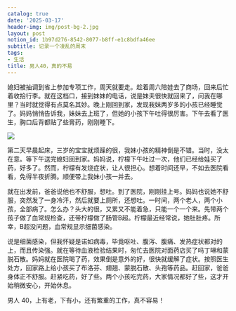```yaml
---
catalog: true
date: '2025-03-17'
header-img: img/post-bg-2.jpg
layout: post
notion_id: 1b97d276-8542-8077-b8ff-e1c8bdfa46ee
subtitle: 记录一个凌乱的周末
tags:
- 生活
title: 男人40，真的不易
---
```


媳妇被抽调到省上参加专项工作，周天就要走。趁着周六陪娃去了商场，回来后忙着收拾行李。就在这档口，接到妹妹的电话，说是妹夫很快就回来了，问我在哪里？当时就觉得有点莫名其妙。晚上刚回到家，发现我妹两岁多的小孩已经睡觉了。妈妈悄悄告诉我，妹妹去上班了，但她的小孩下午吐得很厉害。下午去看了医生，胸口后背都贴了些膏药，刚刚睡下。


![](https://prod-files-secure.s3.us-west-2.amazonaws.com/5e11c35f-1dd6-416f-868e-8acb8013660f/642bf794-1914-4833-9208-a1e5018e1265/20250317174907.jpg?X-Amz-Algorithm=AWS4-HMAC-SHA256&X-Amz-Content-Sha256=UNSIGNED-PAYLOAD&X-Amz-Credential=ASIAZI2LB4666DIJ5BEW%2F20250319%2Fus-west-2%2Fs3%2Faws4_request&X-Amz-Date=20250319T010034Z&X-Amz-Expires=3600&X-Amz-Security-Token=IQoJb3JpZ2luX2VjEA0aCXVzLXdlc3QtMiJGMEQCIAJVorthgsmpbocduXBo0P3P7sej2K3xD87b1dwZ62SHAiAGhfAM399bNH8AelTy85ocik30pMYgY4ykwpmgSIUsWSr%2FAwhmEAAaDDYzNzQyMzE4MzgwNSIM%2BXbDfspOq%2FDQ%2BAZNKtwDVSQOpDKq%2BtksJHnPzozbAQYi799sKtaaR6vJPJVlz9FLfUyODIMrVG22G0JYMpfUahnhR9ozvGgDLcHhCvRQ00gBOKn63HvjwqfYoBKAMvyHI%2BLlGz%2BUFZz3i1GD2UB4bNawfIWh%2BxlDJS%2BI6LLvxhOD2UZeksD9FK8AY5WUjUXZamLLcbBTV2731T8Uu1PQ%2B6B5Jd19%2Fkyf9fPfJ4yyzAzYaEuxKp9woC7mH1UPVR5LD0s6dV5ItHBsdy%2FF5lSXH9oY49QCWI7qJY%2BvQXvy3inUHhi8ErGHPYL6jd9O5E%2B9uxU538OesZjj4dsRyW4kpR1ACdbkb9AW5E1W7u7L7kv9Qsgs%2FS6jq8W%2BLCfDMBkn%2FKB%2FZ7mSk2KWgnS86PPAk9PlrEHT7pijFUx8ju8sGOHK6z%2FLi%2FW4Ju2Ux9%2FWKdmBOKTgcKi6OTwDTG3eEBYzgb1oEy%2BBgzM4rq600q3Kw1dclhB2O9nzUNif%2F5iXOQZ%2Fzt8mqTWlb7LeKOn%2BihHwl0kC0Q9o%2BDFQIO04%2F6i182OkjDYm3x%2Fs0Ic2KgnBiff3ceDr2BxPMfl779ED1MxoqomPFrtQsckNdFFkvnPbleHufyhqNGNlSSsE52ZTboZklHvW7%2BKf%2Byl6nowwpK%2FnvgY6pgGu6VCMwRO1OgRxY%2FRhQKs%2BnjiXqrJylkkNukYs5XEdn0EDdroWwaNOqwReuqx%2BGTwgIh1zPkLgeeXc1uf9iCw%2BQ4VMNj4i1h%2BqTz9IaTD%2F3DeNhsNDFT9ZZdBdc7%2BnHJBlcSSmPruSzcbvINliGWSfzWa5qsMAdTyzM6bYtc9vdZ6nNydqkGenT7Zb%2FmtI9hr9yHY0bjAeo%2BTN585i3njPQefBPyVr&X-Amz-Signature=43f105769e876772f9161f02b619f7ddf95e777e93af66706d1d6a4a9a02c85e&X-Amz-SignedHeaders=host&x-id=GetObject)


第二天早晨起床，三岁的宝宝就烦躁的很，我妹小孩的精神倒是不错。当时，没太在意。等下午送完媳妇回到家。妈妈说，柠檬下午吐过一次，他们已经给娃买了药，好多了。然而，柠檬有发烧症状，让人很担心。想着时间还早，不如去医院看看，免得半夜折腾。顺便带上我妹小孩一并去。





就在出发前，爸爸说他也不舒服，想吐。到了医院，刚刚挂上号。妈妈也说她不舒服，突然发了一身冷汗，然后就要上厕所，还想吐。一时间，两个老人，两个小孩，全部病了。怎么办？头大的很，又累又不能着急，只能一个一个来。先带两个孩子做了血常规检查，还带柠檬做了肠管B超。柠檬最近经常说，她肚肚疼。所幸，B超没问题，血常规显示细菌感染。





说是细菌感染，但我怀疑是诺如病毒，毕竟呕吐、腹泻、腹痛、发热症状都对的上，而且传染强。就在等待血液检验结果时，匆忙去医院对面药店买了吗丁啉和蒙脱石散。妈妈就在医院喝了药，效果倒是意外的好，很快就缓解了症状。按照医生处方，回家路上给小孩买了布洛芬、翅翘、蒙脱石散、头孢等药品。赶回家，爸爸身体正不舒服。赶紧吃药，好了些。两个小孩吃完药，大家情况都好了些，这才开始稍微安心，开始休息。





男人 40，上有老，下有小，还有繁重的工作，真不容易！